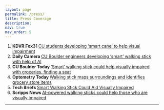 ```yaml
---
layout: page
permalink: /press/
title: Press Coverage
description: 
nav: true
nav_order: 5
---
```


1. <strong>KDVR Fox31 </strong>[CU students developing ‘smart cane’ to help visual impairment](https://kdvr.com/news/local/cu-students-developing-smart-cane-to-help-visual-impairment/)
2. <strong>Daily Camera </strong>[CU Boulder engineers developing ‘smart’ walking stick with help of AI](https://www.dailycamera.com/2023/01/22/cu-boulder-engineers-developing-smart-walking-stick-with-help-of-ai/)
3. <strong>CU Boulder Today </strong>[‘Smart’ walking stick could help visually impaired with groceries, finding a seat](https://www.colorado.edu/today/2023/01/19/smart-walking-stick-could-help-visually-impaired-groceries-finding-seat)
4. <strong>Optometry Today </strong>[Walking stick maps surroundings and identifies grocery store items](https://www.aop.org.uk/ot/science-and-vision/technology/2023/01/24/walking-stick-maps-surroundings-and-identifies-grocery-store-items)
5. <strong>Tech Briefs </strong>[Smart Walking Stick Could Aid Visually Impaired](https://www.techbriefs.com/component/content/article/tb/stories/blog/47619)
6. <strong>Scripps News </strong>[AI-powered walking sticks could help those who are visually impaired](https://scrippsnews.com/stories/ai-powered-walking-sticks-could-help-visually-impaired/)

---